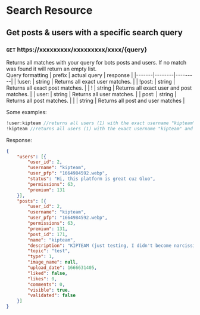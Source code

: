# Search Resource
## Get posts & users with a specific search query
### `GET` https://xxxxxxxxx/xxxxxxxxx/xxxx/{query}
Returns all matches with your query for bots posts and users. If no match was found it will return an empty list.  
Query formatting 
| prefix | actual query | response |
|-------|--------|---------|
| !user:  | string | Returns all exact user matches. |
| !post:  | string | Returns all exact post matches. |
| !  | string | Returns all exact user and post matches. |
| user: | string | Returns all user matches. |
| post: | string | Returns all post matches. |
|  | string | Returns all post and user matches |

Some examples:
```js
!user:kipteam //returns all users (1) with the exact username "kipteam"
!kipteam //returns all users (1) with the exact username "kipteam" and all posts with an exact title OR description of "kipteam" -> response shown below.
```
Response:
```json
{
    "users": [{
        "user_id": 2,
        "username": "kipteam",
        "user_pfp": "1664984592.webp",
        "status": "Hi, this platform is great cuz Gluo",
        "permissions": 63,
        "premium": 131
    }],
    "posts": [{
        "user_id": 2,
        "username": "kipteam",
        "user_pfp": "1664984592.webp",
        "permissions": 63,
        "premium": 131,
        "post_id": 171,
        "name": "kipteam",
        "description": "KIPTEAM (just testing, I didn't become narcissistic)",
        "topic": "test",
        "type": 1,
        "image_name": null,
        "upload_date": 1666631405,
        "liked": false,
        "likes": 0,
        "comments": 0,
        "visible": true,
        "validated": false
    }]
}
```